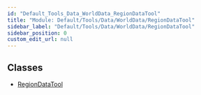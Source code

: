 ```yaml
---
id: "Default_Tools_Data_WorldData_RegionDataTool"
title: "Module: Default/Tools/Data/WorldData/RegionDataTool"
sidebar_label: "Default/Tools/Data/WorldData/RegionDataTool"
sidebar_position: 0
custom_edit_url: null
---
```


## Classes

- [RegionDataTool](../classes/Default_Tools_Data_WorldData_RegionDataTool.RegionDataTool.md)
